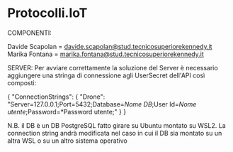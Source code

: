 # Protocolli.IoT

COMPONENTI:

Davide Scapolan = davide.scapolan@stud.tecnicosuperiorekennedy.it
Marika Fontana = marika.fontana@stud.tecnicosuperiorekennedy.it

SERVER:
Per avviare correttamente la soluzione del Server è necessario aggiungere una stringa di connessione agli UserSecret dell'API così composti:

{
  "ConnectionStrings": {
    "Drone": "Server=127.0.0.1;Port=5432;Database=*Nome DB*;User Id=*Nome utente*;Password=*Password utente;"
  }
}

N.B. il DB è un DB PostgreSQL fatto girare su Ubuntu montato su WSL2. La connection string andrà modificata nel caso in cui il DB sia montato su un altra WSL o su un altro sistema operativo
